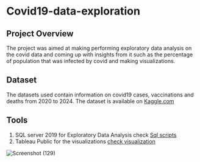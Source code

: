 # Covid19-data-exploration

## Project Overview
The project was aimed at making performing exploratory data analysis on the covid data and coming up with insights from it such as the percentage of population that was infected by covid and making visualizations.

## Dataset 
The datasets used contain information on covid19 cases, vaccinations and deaths from 2020 to 2024.
The dataset is available on [Kaggle.com](http://www.kaggle.com)



## Tools
1. SQL server 2019 for Exploratory Data Analysis check [Sql scripts](Covid_scripts.sql)
3. Tableau Public for the visualizations [check visualization](https://public.tableau.com/views/CovidDashboard_17153479076180/Dashboard1?:language=en-US&:sid=&:display_count=n&:origin=viz_share_link)

![Screenshot (129)](https://github.com/Marangi037/Covid19-data-exploration/assets/159117592/f142f518-5f7e-461b-acef-5228a441f013)
